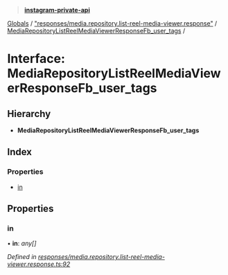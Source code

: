 > **[instagram-private-api](../README.md)**

[Globals](../README.md) / ["responses/media.repository.list-reel-media-viewer.response"](../modules/_responses_media_repository_list_reel_media_viewer_response_.md) / [MediaRepositoryListReelMediaViewerResponseFb_user_tags](_responses_media_repository_list_reel_media_viewer_response_.mediarepositorylistreelmediaviewerresponsefb_user_tags.md) /

# Interface: MediaRepositoryListReelMediaViewerResponseFb_user_tags

## Hierarchy

* **MediaRepositoryListReelMediaViewerResponseFb_user_tags**

## Index

### Properties

* [in](_responses_media_repository_list_reel_media_viewer_response_.mediarepositorylistreelmediaviewerresponsefb_user_tags.md#in)

## Properties

###  in

• **in**: *any[]*

*Defined in [responses/media.repository.list-reel-media-viewer.response.ts:92](https://github.com/dilame/instagram-private-api/blob/173bc62/src/responses/media.repository.list-reel-media-viewer.response.ts#L92)*